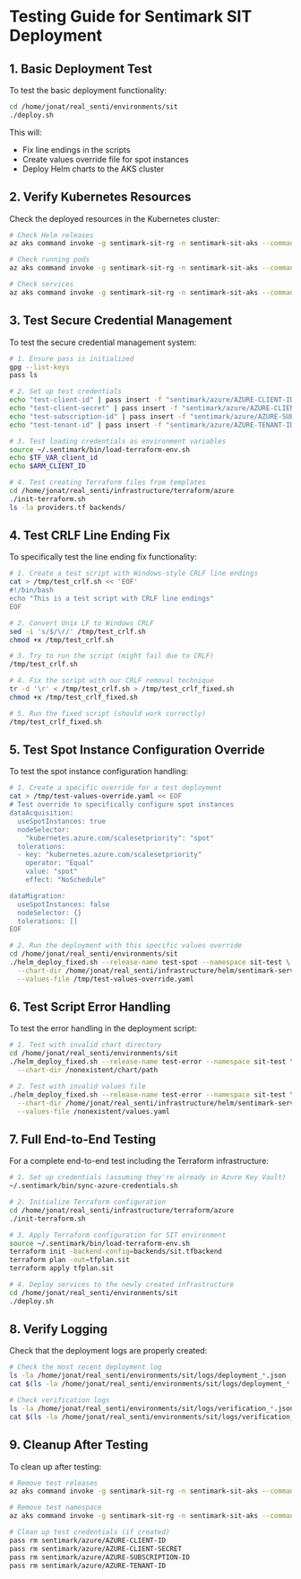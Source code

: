 # Testing Guide for Sentimark SIT Deployment

## 1. Basic Deployment Test

To test the basic deployment functionality:

```bash
cd /home/jonat/real_senti/environments/sit
./deploy.sh
```

This will:
- Fix line endings in the scripts
- Create values override file for spot instances
- Deploy Helm charts to the AKS cluster

## 2. Verify Kubernetes Resources

Check the deployed resources in the Kubernetes cluster:

```bash
# Check Helm releases
az aks command invoke -g sentimark-sit-rg -n sentimark-sit-aks --command "helm list -n sit"

# Check running pods
az aks command invoke -g sentimark-sit-rg -n sentimark-sit-aks --command "kubectl get pods -n sit"

# Check services
az aks command invoke -g sentimark-sit-rg -n sentimark-sit-aks --command "kubectl get services -n sit"
```

## 3. Test Secure Credential Management

To test the secure credential management system:

```bash
# 1. Ensure pass is initialized
gpg --list-keys
pass ls

# 2. Set up test credentials
echo "test-client-id" | pass insert -f "sentimark/azure/AZURE-CLIENT-ID"
echo "test-client-secret" | pass insert -f "sentimark/azure/AZURE-CLIENT-SECRET"
echo "test-subscription-id" | pass insert -f "sentimark/azure/AZURE-SUBSCRIPTION-ID"
echo "test-tenant-id" | pass insert -f "sentimark/azure/AZURE-TENANT-ID"

# 3. Test loading credentials as environment variables
source ~/.sentimark/bin/load-terraform-env.sh
echo $TF_VAR_client_id
echo $ARM_CLIENT_ID

# 4. Test creating Terraform files from templates
cd /home/jonat/real_senti/infrastructure/terraform/azure
./init-terraform.sh
ls -la providers.tf backends/
```

## 4. Test CRLF Line Ending Fix

To specifically test the line ending fix functionality:

```bash
# 1. Create a test script with Windows-style CRLF line endings
cat > /tmp/test_crlf.sh << 'EOF'
#!/bin/bash
echo "This is a test script with CRLF line endings"
EOF

# 2. Convert Unix LF to Windows CRLF
sed -i 's/$/\r/' /tmp/test_crlf.sh
chmod +x /tmp/test_crlf.sh

# 3. Try to run the script (might fail due to CRLF)
/tmp/test_crlf.sh

# 4. Fix the script with our CRLF removal technique
tr -d '\r' < /tmp/test_crlf.sh > /tmp/test_crlf_fixed.sh
chmod +x /tmp/test_crlf_fixed.sh

# 5. Run the fixed script (should work correctly)
/tmp/test_crlf_fixed.sh
```

## 5. Test Spot Instance Configuration Override

To test the spot instance configuration handling:

```bash
# 1. Create a specific override for a test deployment
cat > /tmp/test-values-override.yaml << EOF
# Test override to specifically configure spot instances
dataAcquisition:
  useSpotInstances: true
  nodeSelector:
    "kubernetes.azure.com/scalesetpriority": "spot"
  tolerations:
  - key: "kubernetes.azure.com/scalesetpriority"
    operator: "Equal"
    value: "spot"
    effect: "NoSchedule"

dataMigration:
  useSpotInstances: false
  nodeSelector: {}
  tolerations: []
EOF

# 2. Run the deployment with this specific values override
cd /home/jonat/real_senti/environments/sit
./helm_deploy_fixed.sh --release-name test-spot --namespace sit-test \
  --chart-dir /home/jonat/real_senti/infrastructure/helm/sentimark-services \
  --values-file /tmp/test-values-override.yaml
```

## 6. Test Script Error Handling

To test the error handling in the deployment script:

```bash
# 1. Test with invalid chart directory
cd /home/jonat/real_senti/environments/sit
./helm_deploy_fixed.sh --release-name test-error --namespace sit-test \
  --chart-dir /nonexistent/chart/path

# 2. Test with invalid values file
./helm_deploy_fixed.sh --release-name test-error --namespace sit-test \
  --chart-dir /home/jonat/real_senti/infrastructure/helm/sentimark-services \
  --values-file /nonexistent/values.yaml
```

## 7. Full End-to-End Testing

For a complete end-to-end test including the Terraform infrastructure:

```bash
# 1. Set up credentials (assuming they're already in Azure Key Vault)
~/.sentimark/bin/sync-azure-credentials.sh

# 2. Initialize Terraform configuration
cd /home/jonat/real_senti/infrastructure/terraform/azure
./init-terraform.sh

# 3. Apply Terraform configuration for SIT environment
source ~/.sentimark/bin/load-terraform-env.sh
terraform init -backend-config=backends/sit.tfbackend
terraform plan -out=tfplan.sit
terraform apply tfplan.sit

# 4. Deploy services to the newly created infrastructure
cd /home/jonat/real_senti/environments/sit
./deploy.sh
```

## 8. Verify Logging

Check that the deployment logs are properly created:

```bash
# Check the most recent deployment log
ls -la /home/jonat/real_senti/environments/sit/logs/deployment_*.json | tail -1
cat $(ls -la /home/jonat/real_senti/environments/sit/logs/deployment_*.json | tail -1 | awk '{print $9}')

# Check verification logs
ls -la /home/jonat/real_senti/environments/sit/logs/verification_*.json | tail -1
cat $(ls -la /home/jonat/real_senti/environments/sit/logs/verification_*.json | tail -1 | awk '{print $9}')
```

## 9. Cleanup After Testing

To clean up after testing:

```bash
# Remove test releases
az aks command invoke -g sentimark-sit-rg -n sentimark-sit-aks --command "helm uninstall test-spot -n sit-test"

# Remove test namespace
az aks command invoke -g sentimark-sit-rg -n sentimark-sit-aks --command "kubectl delete namespace sit-test"

# Clean up test credentials (if created)
pass rm sentimark/azure/AZURE-CLIENT-ID
pass rm sentimark/azure/AZURE-CLIENT-SECRET
pass rm sentimark/azure/AZURE-SUBSCRIPTION-ID
pass rm sentimark/azure/AZURE-TENANT-ID
```